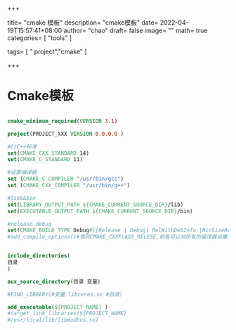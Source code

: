 +++

title= "cmake 模板"
description= "cmake模板"
date= 2022-04-19T15:57:41+08:00
author= "chao"
draft= false
image= "" 
math= true
categories= [
    "tools"
]

tags=  [
    " project","cmake"
]

+++

# Cmake模板

~~~cmake

cmake_minimum_required(VERSION 3.1)

project(PROJECT_XXX VERSION 0.0.0.0 )

#C/C++标准
set(CMAKE_CXX_STANDARD 14)
set(CMAKE_C_STANDARD 11)

#设置编译器
set (CMAKE_C_COMPILER "/usr/bin/gcc")
set (CMAKE_CXX_COMPILER "/usr/bin/g++")

#lib&&bin
set(LIBRARY_OUTPUT_PATH ${CMAKE_CURRENT_SOURCE_DIR}/lib)
set(EXECUTABLE_OUTPUT_PATH ${CMAKE_CURRENT_SOURCE_DIR}/bin)

#release debug
set(CMAKE_BUILD_TYPE Debug#[[Release | Debug| RelWithDebInfo |MinSizeRel]])
#add_compile_options()#等同CMAKE_CXXFLAGS_RELESE,前者可以对所有的编译器设置，后者只能是C++编译器


include_directories(
目录
)

aux_source_directory(目录 变量)

#FIND_LIBRARY(#变量 libceres.so #目录)

add_executable(${PROJECT_NAME} )
#target_link_libraries(${PROJECT_NAME} 
#/usr/local/lib/libmodbus.so)


~~~

